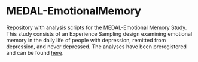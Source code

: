 # MEDAL-EmotionalMemory
Repository with analysis scripts for the MEDAL-Emotional Memory Study. This study consists of an Experience Sampling design examining emotional memory in the daily life of people with depression, remitted from depression, and never depressed. The analyses have been preregistered and can be found [here](https://osf.io/yxvtn).
